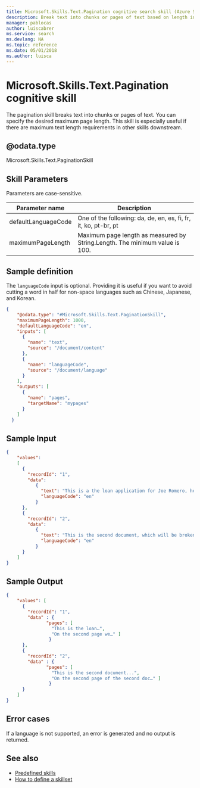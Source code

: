 ```yaml
---
title: Microsoft.Skills.Text.Pagination cognitive search skill (Azure Search) | Microsoft Docs
description: Break text into chunks or pages of text based on length in an Azure Search augmentation pipeline. 
manager: pablocas
author: luiscabrer
ms.service: search
ms.devlang: NA
ms.topic: reference
ms.date: 05/01/2018
ms.author: luisca
---
```

#	Microsoft.Skills.Text.Pagination cognitive skill

The pagination skill breaks text into chunks or pages of text. You can specify the desired maximum page length. This skill is especially useful if there are maximum text length requirements in other skills downstream. 

## @odata.type  
Microsoft.Skills.Text.PaginationSkill 

## Skill Parameters

Parameters are case-sensitive.

| Parameter name	 | Description |
|--------------------|-------------|
| defaultLanguageCode	| One of the following: da, de, en, es, fi, fr, it, ko, pt-br, pt  |
| maximumPageLength	| Maximum page length as measured by String.Length. The minimum value is 100. |

##	Sample definition

The `languageCode` input is optional. Providing it is useful if you want to avoid cutting a word in half for non-space languages such as Chinese, Japanese, and Korean.

```json
{
    "@odata.type": "#Microsoft.Skills.Text.PaginationSkill",
    "maximumPageLength": 1000,
    "defaultLanguageCode": "en",
    "inputs": [
      {
        "name": "text",
        "source": "/document/content"
      },
      { 
        "name": "languageCode",
        "source": "/document/language"
      }
    ],
    "outputs": [
      {
        "name": "pages",
        "targetName": "mypages"
      }
    ]
  }

```
##	Sample Input

```json
{
    "values": 
    [
      {
        "recordId": "1",
        "data":
           {
             "text": "This is a the loan application for Joe Romero, he is a Microsoft employee who was born in Chile and then moved to Australia…",
             "languageCode": "en"
           }
      },
      {
        "recordId": "2",
        "data":
           {
             "text": "This is the second document, which will be broken into several pages...",
             "languageCode": "en"
           }
      }
    ]
}

```


##	Sample Output

```json
{
    "values": [
      {
        "recordId": "1",
        "data" : {
               "pages": [
                 "This is the loan…", 
                 "On the second page we…" ]
                }
      },
      {
        "recordId": "2",
        "data" : {
               "pages": [
                 "This is the second document...",
                 "On the second page of the second doc…" ]
                }
      }
    ]
}
```


## Error cases
If a language is not supported, an error is generated and no output is returned.

## See also

+ [Predefined skills](cognitive-search-predefined-skills.md)
+ [How to define a skillset](cognitive-search-defining-skillset.md)
